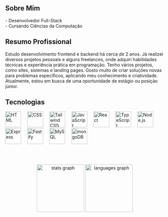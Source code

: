 <link rel="stylesheet" href="https://cdnjs.cloudflare.com/ajax/libs/font-awesome/6.0.0-beta3/css/all.min.css">

<h2>Sobre Mim</h2>
<span>- Desenvolvedor Full-Stack</span><br>
<span>- Cursando Ciências da Computação</span><br>

<h2>Resumo Profissional</h2>
Estudo desenvolvimento frontend e backend há cerca de 2 anos. Já realizei diversos projetos pessoais e alguns freelances, onde adquiri habilidades técnicas e experiência prática em programação. Tenho vários projetos, como sites, sistemas e landing pages. Gosto muito de criar soluções novas para problemas específicos, aplicando meu conhecimento e criatividade. Atualmente, estou em busca de uma oportunidade de estágio ou posição júnior.

<h2>Tecnologias</h2>
<div align="left">
  <img width="50" src="https://raw.githubusercontent.com/marwin1991/profile-technology-icons/refs/heads/main/icons/html.png" alt="HTML" title="HTML"/>
  <img width="12" />
 <img width="50" src="https://raw.githubusercontent.com/marwin1991/profile-technology-icons/refs/heads/main/icons/css.png" alt="CSS" title="CSS"/>
  <img width="12" />
 <img width="50" src="https://raw.githubusercontent.com/marwin1991/profile-technology-icons/refs/heads/main/icons/tailwind_css.png" alt="Tailwind CSS" title="Tailwind CSS"/>
  <img width="12" />
 <img width="50" src="https://raw.githubusercontent.com/marwin1991/profile-technology-icons/refs/heads/main/icons/javascript.png" alt="JavaScript" title="JavaScript"/>
  <img width="12" />
  <img width="50" src="https://raw.githubusercontent.com/marwin1991/profile-technology-icons/refs/heads/main/icons/react.png" alt="React" title="React"/>
  <img width="12" />
<img width="50" src="https://raw.githubusercontent.com/marwin1991/profile-technology-icons/refs/heads/main/icons/typescript.png" alt="TypeScript" title="TypeScript"/>
  <img width="12" />
 <img width="50" src="https://raw.githubusercontent.com/marwin1991/profile-technology-icons/refs/heads/main/icons/node_js.png" alt="Node.js" title="Node.js"/>
   <img width="12" />
  <img width="50" src="https://raw.githubusercontent.com/marwin1991/profile-technology-icons/refs/heads/main/icons/express.png" alt="Express" title="Express"/>
   <img width="12" />
  <img width="50" src="https://raw.githubusercontent.com/marwin1991/profile-technology-icons/refs/heads/main/icons/fastify.png" alt="Fastify" title="Fastify"/>
     <img width="12" />
  <img width="50" src="https://raw.githubusercontent.com/marwin1991/profile-technology-icons/refs/heads/main/icons/mysql.png" alt="MySQL" title="MySQL"/>
     <img width="12" />
  <img width="50" src="https://raw.githubusercontent.com/marwin1991/profile-technology-icons/refs/heads/main/icons/mongodb.png" alt="mongoDB" title="mongoDB"/>
</div>

<br><br>
<div align="center">
  <img src="https://github-readme-stats.vercel.app/api?username=IzaiasFrancisco0&hide_title=false&hide_rank=false&show_icons=true&include_all_commits=true&count_private=true&disable_animations=false&theme=dracula&locale=en&hide_border=false&order=1" height="150" alt="stats graph"  />
  <img src="https://github-readme-stats.vercel.app/api/top-langs?username=IzaiasFrancisco0&locale=en&hide_title=false&layout=compact&card_width=320&langs_count=5&theme=dracula&hide_border=false&order=2" height="150" alt="languages graph"  />
</div>

###


###

###
